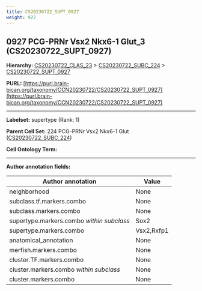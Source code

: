 ```yaml
---
title: CS20230722_SUPT_0927
weight: 927
---
```

## 0927 PCG-PRNr Vsx2 Nkx6-1 Glut_3 (CS20230722_SUPT_0927)
<b>Hierarchy: </b>
[CS20230722_CLAS_23](../CS20230722_CLAS_23) >
[CS20230722_SUBC_224](../CS20230722_SUBC_224) >
[CS20230722_SUPT_0927](../CS20230722_SUPT_0927)

**PURL:** [https://purl.brain-bican.org/taxonomy/CCN20230722/CS20230722_SUPT_0927](https://purl.brain-bican.org/taxonomy/CCN20230722/CS20230722_SUPT_0927)

---


**Labelset:** supertype (Rank: 1)

**Parent Cell Set:** 224 PCG-PRNr Vsx2 Nkx6-1 Glut ([CS20230722_SUBC_224](../CS20230722_SUBC_224))



**Cell Ontology Term:** 

[MARKER GENES.]: #


---

[TRANSFERRED ANNOTATIONS.]: #


[AUTHOR ANNOTATION FIELDS.]: #


**Author annotation fields:**

| Author annotation | Value |
|-------------------|-------|
|neighborhood|None|
|subclass.tf.markers.combo|None|
|subclass.markers.combo|None|
|supertype.markers.combo _within subclass_|Sox2|
|supertype.markers.combo|Vsx2,Rxfp1|
|anatomical_annotation|None|
|merfish.markers.combo|None|
|cluster.TF.markers.combo|None|
|cluster.markers.combo _within subclass_|None|
|cluster.markers.combo|None|
